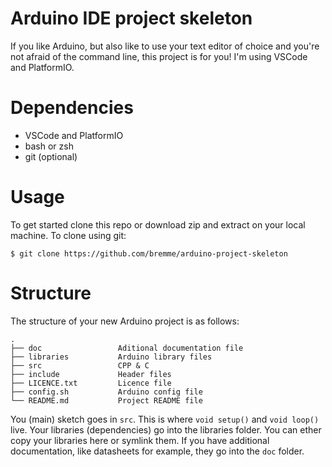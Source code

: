 # Arduino IDE project skeleton

If you like Arduino, but also like to use your text editor of choice and you're not afraid of the command line, this project is for you! I'm using VSCode and PlatformIO.

# Dependencies

* VSCode and PlatformIO 
* bash or zsh
* git         (optional)

# Usage

To get started clone this repo or download zip and extract on your local machine. To clone using git:

```shell
$ git clone https://github.com/bremme/arduino-project-skeleton
```


# Structure

The structure of your new Arduino project is as follows:

```shell
.
├── doc                 Aditional documentation file
├── libraries           Arduino library files
├── src                 CPP & C
├── include             Header files
├── LICENCE.txt         Licence file
├── config.sh           Arduino config file
└── README.md           Project README file
```

You (main) sketch goes in `src`. This is where `void setup()` and `void loop()` live. Your libraries (dependencies) go into the libraries folder. You can ether copy your libraries here or symlink them. If you have additional documentation, like datasheets for example, they go into the `doc` folder.
